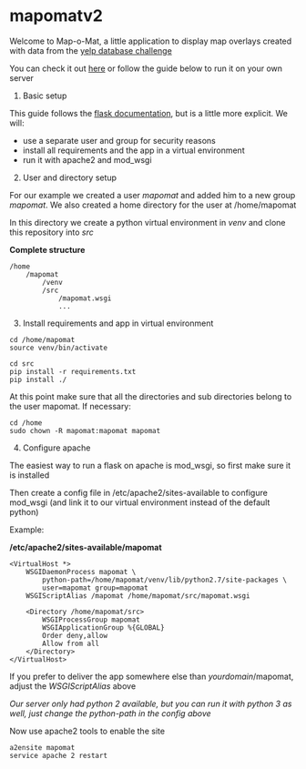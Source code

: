 # mapomatv2

Welcome to Map-o-Mat, a little application to display map overlays created with data from the [yelp database challenge](http://www.yelp.com/dataset_challenge)

You can check it out [here](http://www.afternoondelight.de/mapomat) or follow the guide below to run it on your own server

1. Basic setup

  This guide follows the [flask documentation](http://flask.pocoo.org/docs/0.10/deploying/mod_wsgi/), but is a little more explicit.
  We will:

  * use a separate user and group for security reasons
  * install all requirements and the app in a virtual environment
  * run it with apache2 and mod_wsgi

2. User and directory setup

  For our example we created a user *mapomat* and added him to a new group *mapomat*. We also created a home directory for the user at /home/mapomat

  In this directory we create a python virtual environment in *venv* and clone this repository into *src*

  **Complete structure**
  ```
  /home
      /mapomat
          /venv
          /src
              /mapomat.wsgi
              ...
  ```

3. Install requirements and app in virtual environment

  ```
  cd /home/mapomat
  source venv/bin/activate

  cd src
  pip install -r requirements.txt
  pip install ./
  ```

  At this point make sure that all the directories and sub directories belong to the user mapomat. If necessary:

  ```
  cd /home
  sudo chown -R mapomat:mapomat mapomat
  ```

4. Configure apache

  The easiest way to run a flask on apache is mod_wsgi, so first make sure it is installed

  Then create a config file in /etc/apache2/sites-available to configure mod_wsgi (and link it to our virtual environment instead of the default python)

  Example:

  **/etc/apache2/sites-available/mapomat**
  ```
  <VirtualHost *>
      WSGIDaemonProcess mapomat \
          python-path=/home/mapomat/venv/lib/python2.7/site-packages \
          user=mapomat group=mapomat
      WSGIScriptAlias /mapomat /home/mapomat/src/mapomat.wsgi

      <Directory /home/mapomat/src>
          WSGIProcessGroup mapomat
          WSGIApplicationGroup %{GLOBAL}
          Order deny,allow
          Allow from all
      </Directory>
  </VirtualHost>
  ```

  If you prefer to deliver the app somewhere else than *yourdomain*/mapomat, adjust the *WSGIScriptAlias* above


  *Our server only had python 2 available, but you can run it with python 3 as well, just change the python-path in the config above*

  Now use apache2 tools to enable the site

  ```
  a2ensite mapomat
  service apache 2 restart
  ```

